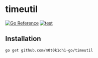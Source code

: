 # timeutil

[![Go Reference](https://pkg.go.dev/badge/github.com/m0t0k1ch1-go/timeutil.svg)](https://pkg.go.dev/github.com/m0t0k1ch1-go/timeutil)
[![test](https://github.com/m0t0k1ch1-go/timeutil/actions/workflows/test.yaml/badge.svg)](https://github.com/m0t0k1ch1-go/timeutil/actions/workflows/test.yaml)

## Installation

```
go get github.com/m0t0k1ch1-go/timeutil
```
